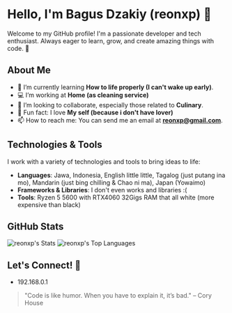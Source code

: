 # Hello, I'm Bagus Dzakiy (reonxp) 👋

Welcome to my GitHub profile! I'm a passionate developer and tech enthusiast. Always eager to learn, grow, and create amazing things with code. 🚀

## About Me
- 🌱 I’m currently learning **How to life properly (I can't wake up early)**.
- 💻 I’m working at **Home (as cleaning service)**
- 👯 I’m looking to collaborate, especially those related to **Culinary**.
- 🧐 Fun fact: I love **My self (because i don't have lover)**
- 📫 How to reach me: You can send me an email at **reonxp@gmail.com**.

## Technologies & Tools
I work with a variety of technologies and tools to bring ideas to life:

- **Languages**: Jawa, Indonesia, English little little, Tagalog (just putang ina mo), Mandarin (just bing chilling & Chao ni ma), Japan (Yowaimo)
- **Frameworks & Libraries**: I don't even works and libraries :(
- **Tools**: Ryzen 5 5600 with RTX4060 32Gigs RAM that all white (more expensive than black)

## GitHub Stats

![reonxp's Stats](https://github-readme-stats.vercel.app/api?username=reonxp&theme=vue-dark&show_icons=true&hide_border=true&count_private=true)
![reonxp's Top Languages](https://github-readme-stats.vercel.app/api/top-langs/?username=reonxp&theme=vue-dark&show_icons=true&hide_border=true&layout=compact)

## Let's Connect! 🔗
- 192.168.0.1

> "Code is like humor. When you have to explain it, it’s bad." – Cory House
